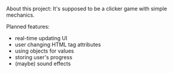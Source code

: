 About this project:
It's supposed to be a clicker game with simple mechanics.

Planned features:
- real-time updating UI
- user changing HTML tag attributes
- using objects for values
- storing user's progress
- (maybe) sound effects